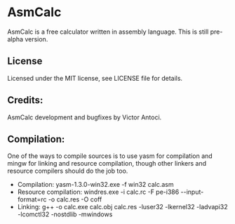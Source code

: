 # AsmCalc
AsmCalc is a free calculator written in assembly language. This is still pre-alpha version.

## License
Licensed under the MIT license, see LICENSE file for details.

## Credits:
AsmCalc development and bugfixes by Victor Antoci.

## Compilation:
One of the ways to compile sources is to use yasm for compilation and mingw for linking and resource compilation, though other linkers and resource compilers should do the job too.

- Compilation: yasm-1.3.0-win32.exe -f win32 calc.asm
- Resource compilation: windres.exe -i calc.rc -F pe-i386 --input-format=rc -o calc.res -O coff 
- Linking: g++ -o calc.exe calc.obj calc.res -luser32 -lkernel32 -ladvapi32 -lcomctl32 -nostdlib -mwindows
